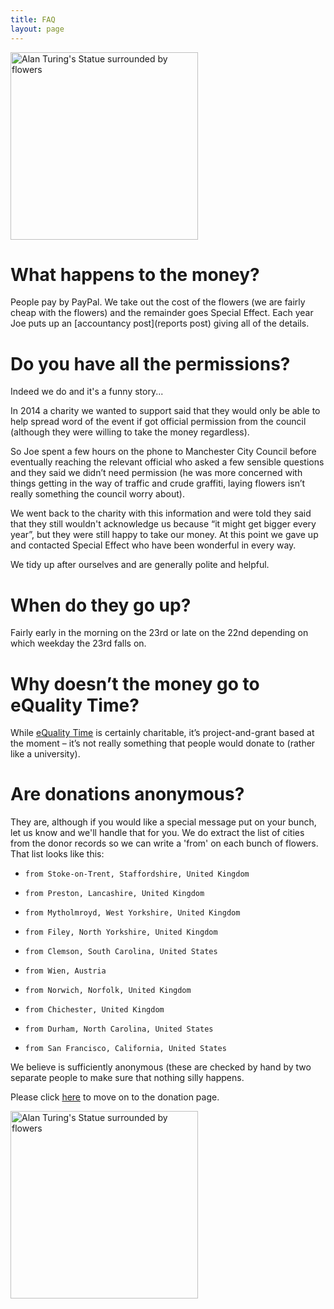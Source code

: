 ```yaml
---
title: FAQ
layout: page
---
```


<img src="{{site.baseurl}}/assets/images/2018/1.png" alt="Alan Turing's Statue surrounded by flowers" width=300px />

# What happens to the money?

People pay by PayPal.  We take out the cost of the flowers (we are fairly cheap with the flowers) and the remainder goes Special Effect. Each year Joe puts up an [accountancy post](reports post) giving all of the details. 

# Do you have all the permissions?

Indeed we do and it's a funny story... 

In 2014 a charity we wanted to support said that they would only be able to help spread word of the event if got official permission from the council (although they were willing to take the money regardless). 

So Joe spent a few hours on the phone to Manchester City Council before eventually reaching the relevant official who asked a few sensible questions and they said we didn’t need permission (he was more concerned with things getting in the way of traffic and crude graffiti, laying flowers isn’t really something the council worry about).  

We went back to the charity with this information and were told they said that they still wouldn't acknowledge us because “it might get bigger every year”, but they were still happy to take our money.  At this point we gave up and contacted Special Effect who have been wonderful in every way.

We tidy up after ourselves and are generally polite and helpful.

# When do they go up?

Fairly early in the morning on the 23rd or late on the 22nd depending on which weekday the 23rd falls on. 

# Why doesn’t the money go to eQuality Time?

While [eQuality Time](https://equalitytime.co.uk/) is certainly charitable, it’s project-and-grant based at the moment – it’s not really something that people would donate to (rather like a university).


# Are donations anonymous?

They are, although if you would like a special message put on your bunch, let us know and we'll handle that for you.  We do extract the list of cities from the donor records so we can write a 'from' on each bunch of flowers. That list looks like this: 

*     from Stoke-on-Trent, Staffordshire, United Kingdom
*     from Preston, Lancashire, United Kingdom
*     from Mytholmroyd, West Yorkshire, United Kingdom
*     from Filey, North Yorkshire, United Kingdom
*     from Clemson, South Carolina, United States
*     from Wien, Austria
*     from Norwich, Norfolk, United Kingdom
*     from Chichester, United Kingdom
*     from Durham, North Carolina, United States
*     from San Francisco, California, United States

We believe is sufficiently anonymous (these are checked by hand by two separate people to make sure that nothing silly happens. 


Please click [here](donate) to move on to the donation page. 


<img src="{{site.baseurl}}/assets/images/2014/3.png" alt="Alan Turing's Statue surrounded by flowers" width=300px />
